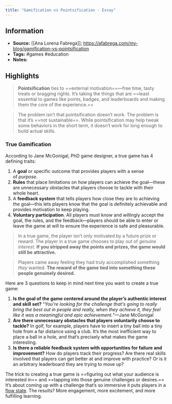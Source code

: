 ```yaml
---
title: "Gamification vs Pointsification - Essay"
---
```

## Information
- **Source:** [[Ana Lorena Fabrega]]; https://afabrega.com/my-blog/gamification-vs-pointsification 
- **Tags:** #games #education 
- **Notes:** 

## Highlights
> **Pointsification** ties to ==external motivation==—free time, tasty treats or bragging rights. It’s taking the things that are ==least essential to games like points, badges, and leaderboards and making them the core of the experience.==

> The problem isn’t that pointsification doesn’t work. The problem is that it’s ==not sustainable==. While pointsification may help tweak some behaviors in the short term, it doesn’t work for long enough to build actual skills.

### True Gamification
According to Jane McGonigal, PhD game designer, a true game has 4 defining traits:
1.  A **goal** or specific outcome that provides players with a sense of _purpose_.
2.  **Rules** that place limitations on _how_ players can achieve the goal—these are unnecessary obstacles that players choose to tackle with their whole heart.
3.  A **feedback system** that tells players how close they are to achieving the goal—this lets players know that the goal is definitely achievable and provides motivation to keep playing.
4.  **Voluntary participation**. All players must know and willingly accept the goal, the rules, and the feedback—players should be able to enter or leave the game at will to ensure the experience is safe and pleasurable.

> In a true game, the player isn’t only motivated by a future prize or reward. The player in a true game chooses to play out of _genuine interest_. **If you stripped away the points and prizes, the game would still be attractive.**

> Players came away feeling they had truly accomplished something _they_ wanted. **The reward of the game tied into something these people genuinely desired.**

Here are 3 questions to keep in mind next time you want to create a true game:
1.  **Is the goal of the game centered around the player’s authentic interest and skill set?** “_You're looking for the challenge that's going to really bring the best out in people and really, when they achieve it, they feel like it was a meaningful and epic achievement._”—Jane McGonigal
2.  **Are there unnecessary obstacles that players voluntarily choose to tackle?** In golf, for example, players have to insert a tiny ball into a tiny hole from a far distance using a club. It’s the most inefficient way to place a ball in a hole, and that’s precisely what makes the game interesting.
3.  **Is there a reliable feedback system with opportunities for failure and improvement?** How do players track their progress? Are there real skills involved that players can get better at and improve with practice? Or is it an arbitrary leaderboard they are trying to move up?

The trick to creating a true game is ==figuring out what your audience is interested in== and ==tapping into those genuine challenges or desires.== It’s about coming up with a challenge that’s so immersive it puts players in a [flow state](https://fs.blog/2013/07/what-makes-you-happy/). The results? More engagement, more excitement, and more fulfilling learning.